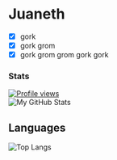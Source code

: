 # Juaneth
- [x] gork
- [x] gork grom
- [x] gork grom grom gork gork

### Stats
[![Profile views](https://gpvc.arturio.dev/Nepetas)](https://github.com/Juaneth) <br>
![My GitHub Stats](https://github-readme-stats.vercel.app/api?username=Juaneth&show_icons=true&theme=radical)
## Languages
![Top Langs](https://github-readme-stats.vercel.app/api/top-langs/?username=Juaneth&theme=radical)
